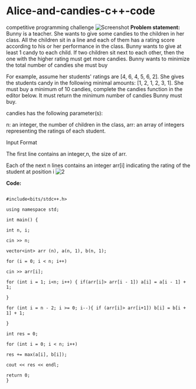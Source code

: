# Alice-and-candies-c++-code
competitive programming challenge
![Screenshot](screenshot.png)
**Problem statement:**
Bunny is a teacher. She wants to give some candies to the children in her class. All the children sit in a line and each of them has a rating score according to his or her performance in the class. Bunny wants to give at least 1 candy to each child. If two children sit next to each other, then the one with the higher rating must get more candies. Bunny wants to minimize the total number of candies she must buy

For example, assume her students' ratings are [4, 6, 4, 5, 6, 2]. She gives the students candy in the following minimal amounts: [1, 2, 1, 2, 3, 1]. She must buy a minimum of 10 candies, complete the candies function in the editor below. It must return the minimum number of candies Bunny must buy.

candies has the following parameter(s):

n: an integer, the number of children in the class, arr: an array of integers representing the ratings of each student.

Input Format

The first line contains an integer,n, the size of arr.

Each of the next n lines contains an integer arr[i] indicating the rating of the student at position i
![2](https://user-images.githubusercontent.com/74072895/174042690-75782f85-532f-4f7b-af1c-fa5e3038f304.jpg)

**Code:**
```

#include<bits/stdc++.h>

using namespace std;

int main() {

int n, i;

cin >> n;

vector<int> arr (n), a(n, 1), b(n, 1);

for (i = 0; i < n; i++)

cin >> arr[i];

for (int i = 1; i<n; i++) { if(arr[i]> arr[i - 1]) a[i] = a[i - 1] + 1;

}

for (int i = n - 2; i >= 0; i--){ if (arr[i]> arr[i+1]) b[i] = b[i + 1] + 1;

}

int res = 0;

for (int i = 0; i < n; i++)

res += max(a[i], b[i]);

cout << res << endl;

return 0;
}

